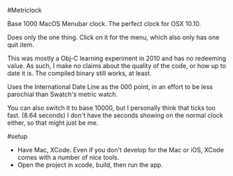 #Metriclock

Base 1000 MacOS Menubar clock. The perfect clock for OSX 10.10.

Does only the one thing. Click on it for the menu, which also only has one quit item.

This was mostly a Obj-C learning experiment in 2010 and has no redeeming value. As such, I make no claims about the quality of the code, or how up to date it is. The compiled binary still works, at least.

Uses the International Date Line as the 000 point, in an effort to be less parochial than Swatch's metric watch.

You can also switch it to base 10000, but I personally think that ticks too fast. (8.64 seconds) I don't have the seconds showing on the normal clock either, so that might just be me.

#setup
* Have Mac, XCode. Even if you don't develop for the Mac or iOS, XCode comes with a number of nice tools.
* Open the project in xcode, build, then run the app.
